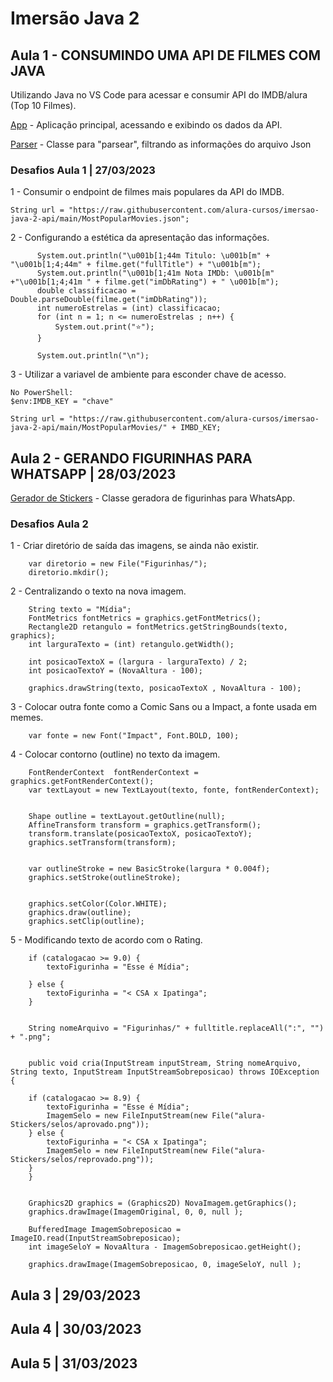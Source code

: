 # Imersão Java 2 

## Aula 1 - CONSUMINDO UMA API DE FILMES COM JAVA

Utilizando Java no VS Code para acessar e consumir API do IMDB/alura (Top 10 Filmes).

[App](https://github.com/carpinellx/alura-Imersao-Java-2/blob/main/alura-stickers/src/App.java) - Aplicação principal, acessando e exibindo os dados da API.

[Parser](https://github.com/carpinellx/alura-Imersao-Java-2/blob/main/alura-stickers/src/JsonParser.java) - Classe para "parsear", filtrando as informações do arquivo Json

### Desafios Aula 1 | 27/03/2023

1 - Consumir o endpoint de filmes mais populares da API do IMDB.

    String url = "https://raw.githubusercontent.com/alura-cursos/imersao-java-2-api/main/MostPopularMovies.json";


2 - Configurando a estética da apresentação das informações.

          System.out.println("\u001b[1;44m Titulo: \u001b[m" + "\u001b[1;4;44m" + filme.get("fullTitle") + "\u001b[m");
          System.out.println("\u001b[1;41m Nota IMDb: \u001b[m" +"\u001b[1;4;41m " + filme.get("imDbRating") + " \u001b[m");
          double classificacao = Double.parseDouble(filme.get("imDbRating"));
          int numeroEstrelas = (int) classificacao;
          for (int n = 1; n <= numeroEstrelas ; n++) {
              System.out.print("⭐️");
          }

          System.out.println("\n");


3 - Utilizar a variavel de ambiente para esconder chave de acesso.

    No PowerShell:
    $env:IMDB_KEY = "chave"                                         

    String url = "https://raw.githubusercontent.com/alura-cursos/imersao-java-2-api/main/MostPopularMovies/" + IMBD_KEY;  


## Aula 2 - GERANDO FIGURINHAS PARA WHATSAPP | 28/03/2023

[Gerador de Stickers](https://github.com/carpinellx/alura-Imersao-Java-2/blob/main/alura-stickers/src/GeradoraDeFigurinhas.java) - Classe geradora de figurinhas para WhatsApp.

### Desafios Aula 2

1 - Criar diretório de saída das imagens, se ainda não existir.

        var diretorio = new File("Figurinhas/");
        diretorio.mkdir();                                 


2 - Centralizando o texto na nova imagem.

        String texto = "Mídia";
        FontMetrics fontMetrics = graphics.getFontMetrics();
        Rectangle2D retangulo = fontMetrics.getStringBounds(texto, graphics);
        int larguraTexto = (int) retangulo.getWidth();

        int posicaoTextoX = (largura - larguraTexto) / 2;
        int posicaoTextoY = (NovaAltura - 100);

        graphics.drawString(texto, posicaoTextoX , NovaAltura - 100);


3 - Colocar outra fonte como a Comic Sans ou a Impact, a fonte usada em memes.

        var fonte = new Font("Impact", Font.BOLD, 100);


4 - Colocar contorno (outline) no texto da imagem.


        FontRenderContext  fontRenderContext = graphics.getFontRenderContext();
        var textLayout = new TextLayout(texto, fonte, fontRenderContext);


        Shape outline = textLayout.getOutline(null);
        AffineTransform transform = graphics.getTransform();
        transform.translate(posicaoTextoX, posicaoTextoY);
        graphics.setTransform(transform);


        var outlineStroke = new BasicStroke(largura * 0.004f);
        graphics.setStroke(outlineStroke);


        graphics.setColor(Color.WHITE);
        graphics.draw(outline);
        graphics.setClip(outline);

5 - Modificando texto de acordo com o Rating.

        if (catalogacao >= 9.0) {
            textoFigurinha = "Esse é Mídia";
            
        } else {
            textoFigurinha = "< CSA x Ipatinga";
        }


        String nomeArquivo = "Figurinhas/" + fulltitle.replaceAll(":", "") + ".png";


        public void cria(InputStream inputStream, String nomeArquivo, String texto, InputStream InputStreamSobreposicao) throws IOException {
      
        if (catalogacao >= 8.9) {
            textoFigurinha = "Esse é Mídia";
            ImagemSelo = new FileInputStream(new File("alura-Stickers/selos/aprovado.png"));
        } else {
            textoFigurinha = "< CSA x Ipatinga";
            ImagemSelo = new FileInputStream(new File("alura-Stickers/selos/reprovado.png"));
        }
        }


        Graphics2D graphics = (Graphics2D) NovaImagem.getGraphics();
        graphics.drawImage(ImagemOriginal, 0, 0, null );
        
        BufferedImage ImagemSobreposicao = ImageIO.read(InputStreamSobreposicao);
        int imageSeloY = NovaAltura - ImagemSobreposicao.getHeight();

        graphics.drawImage(ImagemSobreposicao, 0, imageSeloY, null );



## Aula 3 | 29/03/2023

## Aula 4 | 30/03/2023

## Aula 5 | 31/03/2023
